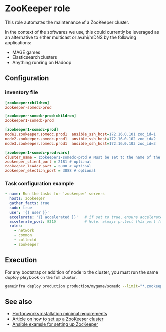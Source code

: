 ZooKeeper role
===============

This role automates the maintenance of a ZooKeeper cluster.

In the context of the softwares we use, this could currently be
leveraged as an alternative to either multicast or avahi/mDNS by the
following applications:

* MAGE games
* Elasticsearch clusters
* Anything running on Hadoop

Configuration
--------------

### inventory file

```ini
[zookeeper:children]
zookeeper-somedc-prod

[zookeeper-somedc-prod:children]
zookeeper1-somedc-prod

[zookeeper1-somedc-prod]
node1.zookeeper.somedc.prod1  ansible_ssh_host=172.16.0.101 zoo_id=1
node2.zookeeper.somedc.prod1  ansible_ssh_host=172.16.0.102 zoo_id=2
node3.zookeeper.somedc.prod1  ansible_ssh_host=172.16.0.103 zoo_id=3

[zookeeper1-somedc-prod:vars]
cluster_name = zookeeper1-somedc-prod # Must be set to the name of the subgroup
zookeeper_client_port = 2181 # optional
zookeeper_leader_port = 2888 # optional
zookeeper_election_port = 3888 # optional
```

### Task configuration example

```yaml
- name: Run the tasks for 'zookeeper' servers
  hosts: zookeeper
  gather_facts: true
  sudo: true
  user: '{{ user }}'
  accelerate: '{{ accelerated }}'   # if set to true, ensure accelerate_port is firewalled
  accelerate_port: 9210             # Note: always protect this port from outsiders
  roles:
    - network
    - common
    - collectd
    - zookeeper
```

Execution
----------

For any bootstrap or addition of node to the cluster, you must run
the same deploy playbook on the full cluster.

```bash
gameinfra deploy production production/mygame/somedc --limit="*.zookeeper1.*"
```

See also
--------

* [Hortonworks installation minimal requirements](http://docs.hortonworks.com/HDPDocuments/HDP1/HDP-1.3.1/bk_installing_manually_book/content/rpm-chap1-2.html)
* [Article on how to set up a ZooKeeper cluster](http://myjeeva.com/zookeeper-cluster-setup.html)
* [Ansible example for setting up ZooKeeper](https://github.com/ansible/ansible-examples/blob/master/hadoop/roles/zookeeper_servers/tasks/main.yml)
